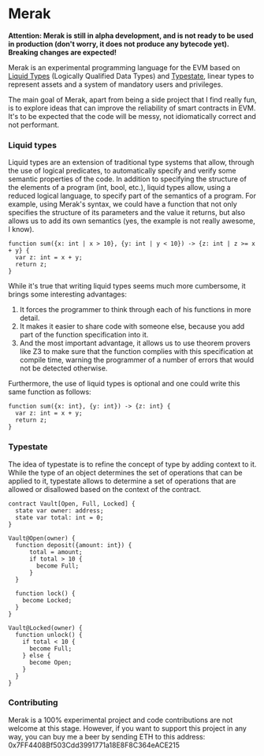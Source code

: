 # Merak

**Attention: Merak is still in alpha development, and is not ready to be used in production (don't worry, it does not produce any bytecode yet). Breaking changes are expected!**

Merak is an experimental programming language for the EVM based on [Liquid Types](https://goto.ucsd.edu/~rjhala/liquid/liquid_types.pdf) (Logically Qualified Data Types) and [Typestate](https://ieeexplore.ieee.org/document/6312929), linear types to represent assets and a system of mandatory users and privileges.


The main goal of Merak, apart from being a side project that I find really fun, is to explore ideas that can improve the reliability of smart contracts in EVM. It's to be expected that the code will be messy, not idiomatically correct and not performant.

### Liquid types

Liquid types are an extension of traditional type systems that allow, through the use of logical predicates, to automatically specify and verify some semantic properties of the code. In addition to specifying the structure of the elements of a program (int, bool, etc.), liquid types allow, using a reduced logical language, to specify part of the semantics of a program. For example, using Merak's syntax, we could have a function that not only specifies the structure of its parameters and the value it returns, but also allows us to add its own semantics (yes, the example is not really awesome, I know).

```
function sum({x: int | x > 10}, {y: int | y < 10}) -> {z: int | z >= x + y} {
  var z: int = x + y;
  return z;
}
```

While it's true that writing liquid types seems much more cumbersome, it brings some interesting advantages:
1) It forces the programmer to think through each of his functions in more detail.
2) It makes it easier to share code with someone else, because you add part of the function specification into it.
3) And the most important advantage, it allows us to use theorem provers like Z3 to make sure that the function complies with this specification at compile time, warning the programmer of a number of errors that would not be detected otherwise.

Furthermore, the use of liquid types is optional and one could write this same function as follows:

```
function sum({x: int}, {y: int}) -> {z: int} {
  var z: int = x + y;
  return z;
}
```

### Typestate

The idea of typestate is to refine the concept of type by adding context to it. While the type of an object determines the set of operations that can be applied to it, typestate allows to determine a set of operations that are allowed or disallowed based on the context of the contract.

```
contract Vault[Open, Full, Locked] {
  state var owner: address;
  state var total: int = 0;
}

Vault@Open(owner) {
  function deposit({amount: int}) {
      total = amount;
      if total > 10 {
        become Full;
      }
  }

  function lock() {
    become Locked;
  }
}

Vault@Locked(owner) {
  function unlock() {
    if total < 10 {
      become Full;
    } else {
      become Open;
    }
  }
}
```


### Contributing

Merak is a 100% experimental project and code contributions are not welcome at this stage. However, if you want to support this project in any way, you can buy me a beer by sending ETH to this address: 0x7FF4408Bf503Cdd3991771a18E8F8C364eACE215
